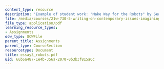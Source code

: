 ```yaml
---
content_type: resource
description: 'Example of student work: "Make Way for the Robots" by Sean Faulk.'
file: /media/courses/21w-730-5-writing-on-contemporary-issues-imagining-the-future-fall-2007/66b6a4871e4b356a20700b3b3f815a6c_essay3_robots.pdf
file_type: application/pdf
learning_resource_types:
- Assignments
ocw_type: OCWFile
parent_title: Assignments
parent_type: CourseSection
resourcetype: Document
title: essay3_robots.pdf
uid: 66b6a487-1e4b-356a-2070-0b3b3f815a6c
---
```

